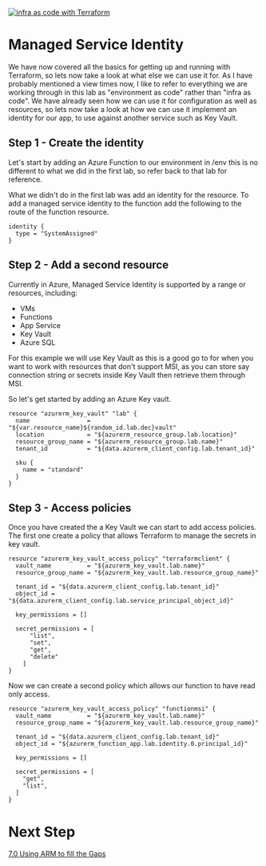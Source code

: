 [![infra as code with Terraform](/docs/images/banner.png)](/README.md)

# Managed Service Identity

We have now covered all the basics for getting up and running with Terraform, so lets now take a look at what else we can use it for. As I have probably mentioned a view times now, I like to refer to everything we are working through in this lab as "environment as code" rather than "infra as code". We have already seen how we can use it for configuration as well as resources, so lets now take a look at how we can use it implement an identity for our app, to use against another service such as Key Vault.

## Step 1 - Create the identity

Let's start by adding an Azure Function to our environment in /env this is no different to what we did in the first lab, so refer back to that lab for reference.

What we didn't do in the first lab was add an identity for the resource. To add a managed service identity to the function add the following to the route of the function resource.

```
identity {
  type = "SystemAssigned"
}
```
## Step 2 - Add a second resource

Currently in Azure, Managed Service Identity is supported by a range or resources, including:

- VMs
- Functions
- App Service
- Key Vault
- Azure SQL

For this example we will use Key Vault as this is a good go to for when you want to work with resources that don't support MSI, as you can store say connection string or secrets inside Key Vault then retrieve them through MSI.

So let's get started by adding an Azure Key vault.

```
resource "azurerm_key_vault" "lab" {
  name                = "${var.resource_name}${random_id.lab.dec}vault"
  location            = "${azurerm_resource_group.lab.location}"
  resource_group_name = "${azurerm_resource_group.lab.name}"
  tenant_id           = "${data.azurerm_client_config.lab.tenant_id}"

  sku {
    name = "standard"
  }
}
```

## Step 3 - Access policies

Once you have created the a Key Vault we can start to add access policies. The first one create a policy that allows Terraform to manage the secrets in key vault.

```
resource "azurerm_key_vault_access_policy" "terraformclient" {
  vault_name          = "${azurerm_key_vault.lab.name}"
  resource_group_name = "${azurerm_key_vault.lab.resource_group_name}"

  tenant_id = "${data.azurerm_client_config.lab.tenant_id}"
  object_id = "${data.azurerm_client_config.lab.service_principal_object_id}"

  key_permissions = []

  secret_permissions = [
      "list",
      "set",
      "get",
      "delete"
    ]
}
```

Now we can create a second policy which allows our function to have read only access.

```
resource "azurerm_key_vault_access_policy" "functionmsi" {
  vault_name          = "${azurerm_key_vault.lab.name}"
  resource_group_name = "${azurerm_key_vault.lab.resource_group_name}"

  tenant_id = "${data.azurerm_client_config.lab.tenant_id}"
  object_id = "${azurerm_function_app.lab.identity.0.principal_id}"

  key_permissions = []

  secret_permissions = [
    "get",
    "list",
  ]
}
```
# Next Step
[7.0 Using ARM to fill the Gaps](../7.0)